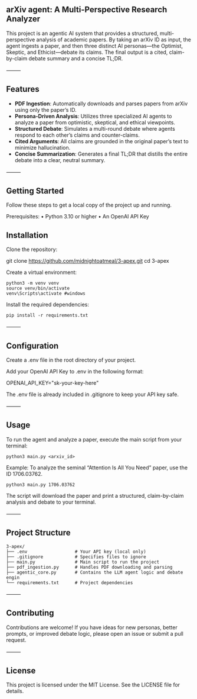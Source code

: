 ## arXiv agent: A Multi-Perspective Research Analyzer

This project is an agentic AI system that provides a structured, multi-perspective analysis of academic papers. By taking an arXiv ID as input, the agent ingests a paper, and then three distinct AI personas—the Optimist, Skeptic, and Ethicist—debate its claims. The final output is a cited, claim-by-claim debate summary and a concise TL;DR.

⸻

## Features

- **PDF Ingestion**: Automatically downloads and parses papers from arXiv using only the paper’s ID.  
- **Persona-Driven Analysis**: Utilizes three specialized AI agents to analyze a paper from optimistic, skeptical, and ethical viewpoints.  
- **Structured Debate**: Simulates a multi-round debate where agents respond to each other’s claims and counter-claims.  
- **Cited Arguments**: All claims are grounded in the original paper’s text to minimize hallucination.  
- **Concise Summarization**: Generates a final TL;DR that distills the entire debate into a clear, neutral summary.  

⸻

## Getting Started

Follow these steps to get a local copy of the project up and running.

Prerequisites:
	•	Python 3.10 or higher
	•	An OpenAI API Key

## Installation

Clone the repository:

git clone https://github.com/midnightoatmeal/3-apex.git
cd 3-apex

Create a virtual environment:

```
python3 -m venv venv
source venv/bin/activate  
venv\Scripts\activate #windows
```

Install the required dependencies:
```
pip install -r requirements.txt
```
⸻

## Configuration

Create a .env file in the root directory of your project.

Add your OpenAI API Key to .env in the following format:

OPENAI_API_KEY="sk-your-key-here"

The .env file is already included in .gitignore to keep your API key safe.

⸻

## Usage

To run the agent and analyze a paper, execute the main script from your terminal:
```
python3 main.py <arxiv_id>
```

Example:
To analyze the seminal “Attention Is All You Need” paper, use the ID 1706.03762.
```
python3 main.py 1706.03762
```
The script will download the paper and print a structured, claim-by-claim analysis and debate to your terminal.

⸻

## Project Structure
```
3-apex/
├── .env                  # Your API key (local only)
├── .gitignore            # Specifies files to ignore
├── main.py               # Main script to run the project
├── pdf_ingestion.py      # Handles PDF downloading and parsing
├── agentic_core.py       # Contains the LLM agent logic and debate engin
└── requirements.txt      # Project dependencies
```

⸻

## Contributing

Contributions are welcome!
If you have ideas for new personas, better prompts, or improved debate logic, please open an issue or submit a pull request.

⸻

## License

This project is licensed under the MIT License.
See the LICENSE file for details.